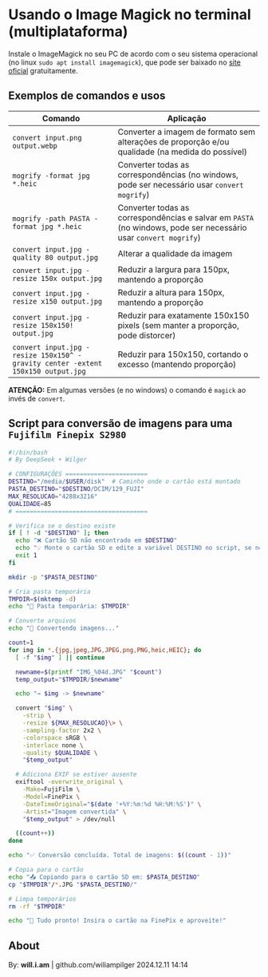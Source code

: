# Usando o Image Magick no terminal (multiplataforma)

Instale o ImageMagick no seu PC de acordo com o seu sistema operacional (no linux `sudo apt install imagemagick`), que pode ser baixado no [site oficial](https://imagemagick.org) gratuitamente.


## Exemplos de comandos e usos

| Comando | Aplicação |
| --- | --- |
| `convert input.png output.webp` | Converter a imagem de formato sem alterações de proporção e/ou qualidade (na medida do possível) |
| `mogrify -format jpg *.heic` | Converter todas as correspondências (no windows, pode ser necessário usar `convert mogrify`) |
| `mogrify -path PASTA -format jpg *.heic` | Converter todas as correspondências e salvar em `PASTA` (no windows, pode ser necessário usar `convert mogrify`) |
| `convert input.jpg -quality 80 output.jpg` | Alterar a qualidade da imagem |
| `convert input.jpg -resize 150x output.jpg` | Reduzir a largura para 150px, mantendo a proporção |
| `convert input.jpg -resize x150 output.jpg` | Reduzir a altura para 150px, mantendo a proporção |
| `convert input.jpg -resize 150x150! output.jpg` | Reduzir para exatamente 150x150 pixels (sem manter a proporção, pode distorcer) |
| `convert input.jpg -resize 150x150^ -gravity center -extent 150x150 output.jpg` | Reduzir para 150x150, cortando o excesso (mantendo proporção) |

**ATENÇÃO:** Em algumas versões (e no windows) o comando é `magick` ao invés de `convert`.


## Script para conversão de imagens para uma `Fujifilm Finepix S2980`

```sh
#!/bin/bash
# By DeepSeek + Wilger

# CONFIGURAÇÕES =======================
DESTINO="/media/$USER/disk"  # Caminho onde o cartão está montado
PASTA_DESTINO="$DESTINO/DCIM/129_FUJI"
MAX_RESOLUCAO="4288x3216"
QUALIDADE=85
# =====================================

# Verifica se o destino existe
if [ ! -d "$DESTINO" ]; then
  echo "❌ Cartão SD não encontrado em $DESTINO"
  echo "💡 Monte o cartão SD e edite a variável DESTINO no script, se necessário."
  exit 1
fi

mkdir -p "$PASTA_DESTINO"

# Cria pasta temporária
TMPDIR=$(mktemp -d)
echo "📂 Pasta temporária: $TMPDIR"

# Converte arquivos
echo "🔄 Convertendo imagens..."

count=1
for img in *.{jpg,jpeg,JPG,JPEG,png,PNG,heic,HEIC}; do
  [ -f "$img" ] || continue

  newname=$(printf "IMG_%04d.JPG" "$count")
  temp_output="$TMPDIR/$newname"

  echo "→ $img -> $newname"

  convert "$img" \
    -strip \
    -resize ${MAX_RESOLUCAO}\> \
    -sampling-factor 2x2 \
    -colorspace sRGB \
    -interlace none \
    -quality $QUALIDADE \
    "$temp_output"

  # Adiciona EXIF se estiver ausente
  exiftool -overwrite_original \
    -Make=FujiFilm \
    -Model=FinePix \
    -DateTimeOriginal="$(date '+%Y:%m:%d %H:%M:%S')" \
    -Artist="Imagem convertida" \
    "$temp_output" > /dev/null

  ((count++))
done

echo "✅ Conversão concluída. Total de imagens: $((count - 1))"

# Copia para o cartão
echo "📤 Copiando para o cartão SD em: $PASTA_DESTINO"
cp "$TMPDIR"/*.JPG "$PASTA_DESTINO/"

# Limpa temporários
rm -rf "$TMPDIR"

echo "🎉 Tudo pronto! Insira o cartão na FinePix e aproveite!"

```

## About

By: **will.i.am** | github.com/wiliampilger
2024.12.11 14:14
